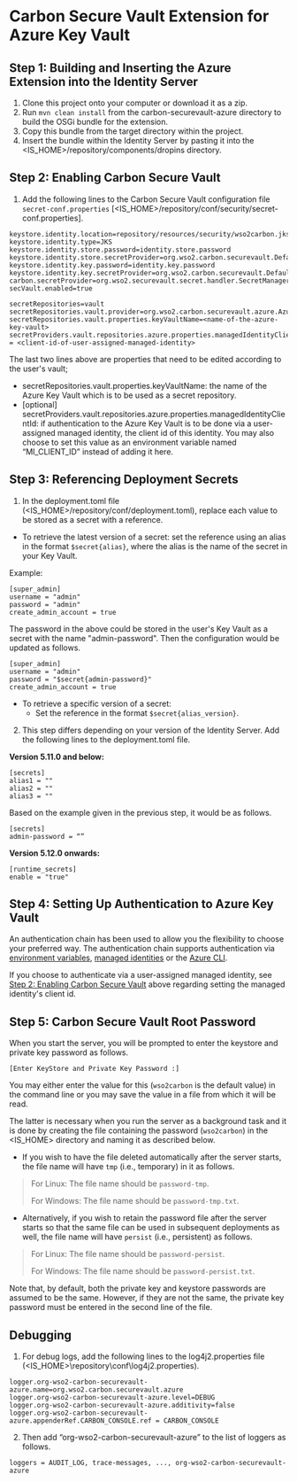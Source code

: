 # Carbon Secure Vault Extension for Azure Key Vault

## Step 1: Building and Inserting the Azure Extension into the Identity Server

1. Clone this project onto your computer or download it as a zip.
2. Run `mvn clean install` from the carbon-securevault-azure directory to build the OSGi bundle for the extension.
3. Copy this bundle from the target directory within the project.
4. Insert the bundle within the Identity Server by pasting it into the <IS_HOME>/repository/components/dropins directory.

## Step 2: Enabling Carbon Secure Vault

1. Add the following lines to the Carbon Secure Vault configuration file `secret-conf.properties`  [<IS_HOME>/repository/conf/security/secret-conf.properties].

```
keystore.identity.location=repository/resources/security/wso2carbon.jks
keystore.identity.type=JKS
keystore.identity.store.password=identity.store.password
keystore.identity.store.secretProvider=org.wso2.carbon.securevault.DefaultSecretCallbackHandler
keystore.identity.key.password=identity.key.password
keystore.identity.key.secretProvider=org.wso2.carbon.securevault.DefaultSecretCallbackHandler
carbon.secretProvider=org.wso2.securevault.secret.handler.SecretManagerSecretCallbackHandler
secVault.enabled=true

secretRepositories=vault
secretRepositories.vault.provider=org.wso2.carbon.securevault.azure.AzureKeyVaultRepositoryProvider
secretRepositories.vault.properties.keyVaultName=<name-of-the-azure-key-vault>
secretProviders.vault.repositories.azure.properties.managedIdentityClientId = <client-id-of-user-assigned-managed-identity>
```

The last two lines above are properties that need to be edited according to the user's vault;
- secretRepositories.vault.properties.keyVaultName: the name of the Azure Key Vault which is to be used as a secret repository.
- [optional] secretProviders.vault.repositories.azure.properties.managedIdentityClientId: if authentication to the Azure Key Vault is to be done via a user-assigned managed identity, the client id of this identity. You may also choose to set this value as an environment variable named “MI_CLIENT_ID” instead of adding it here.

## Step 3: Referencing Deployment Secrets

1. In the deployment.toml file (<IS_HOME>/repository/conf/deployment.toml), replace each value to be stored as a secret with a reference.

- To retrieve the latest version of a secret: set the reference using an alias in the format `$secret{alias}`, where the alias is the name of the secret in your Key Vault.

Example:
```
[super_admin]
username = "admin"
password = "admin"
create_admin_account = true
```

The password in the above could be stored in the user's Key Vault as a secret with the name "admin-password". Then the configuration would be updated as follows.

```
[super_admin]
username = "admin"
password = "$secret{admin-password}"
create_admin_account = true
```

- To retrieve a specific version of a secret:
  - Set the reference in the format `$secret{alias_version}`.

2. This step differs depending on your version of the Identity Server.
   Add the following lines to the deployment.toml file.

**Version 5.11.0 and below:**

```
[secrets]
alias1 = ""
alias2 = ""
alias3 = ""
```

Based on the example given in the previous step, it would be as follows.

```
[secrets]
admin-password = “”
```

**Version 5.12.0 onwards:**

```
[runtime_secrets]
enable = "true"
```

## Step 4: Setting Up Authentication to Azure Key Vault

An authentication chain has been used to allow you the flexibility to choose your preferred way. The authentication chain supports authentication via [environment variables](https://docs.microsoft.com/en-us/azure/developer/java/sdk/identity-azure-hosted-auth#environment-variables), [managed identities](https://docs.microsoft.com/en-us/azure/active-directory/managed-identities-azure-resources/overview) or the [Azure CLI](https://docs.microsoft.com/en-us/azure/developer/java/sdk/identity-dev-env-auth#azure-cli-credential).

If you choose to authenticate via a user-assigned managed identity, see [Step 2: Enabling Carbon Secure Vault](#step-2-enabling-carbon-secure-vault) above regarding setting the managed identity's client id.

## Step 5: Carbon Secure Vault Root Password

When you start the server, you will be prompted to enter the keystore and private key password as follows.

`[Enter KeyStore and Private Key Password :]`

You may either enter the value for this (`wso2carbon` is the default value) in the command line or you may save the value in a file from which it will be read.

The latter is necessary when you run the server as a background task and it is done by creating the file containing the password (`wso2carbon`) in the <IS_HOME> directory and naming it as described below.

- If you wish to have the file deleted automatically after the server starts, the file name will have `tmp` (i.e., temporary) in it as follows.

> For Linux: The file name should be `password-tmp`.
>
> For Windows: The file name should be `password-tmp.txt`.

- Alternatively, if you wish to retain the password file after the server starts so that the same file can be used in subsequent deployments as well, the file name will have `persist` (i.e., persistent) as follows.

>For Linux: The file name should be `password-persist`.
>
>For Windows: The file name should be `password-persist.txt`.

Note that, by default, both the private key and keystore passwords are assumed to be the same. However, if they are not the same, the private key password must be entered in the second line of the file.

## Debugging

1. For debug logs, add the following lines to the log4j2.properties file (<IS_HOME>\repository\conf\log4j2.properties).

```
logger.org-wso2-carbon-securevault-azure.name=org.wso2.carbon.securevault.azure
logger.org-wso2-carbon-securevault-azure.level=DEBUG
logger.org-wso2-carbon-securevault-azure.additivity=false
logger.org-wso2-carbon-securevault-azure.appenderRef.CARBON_CONSOLE.ref = CARBON_CONSOLE
```

2. Then add “org-wso2-carbon-securevault-azure” to the list of loggers as follows.

```
loggers = AUDIT_LOG, trace-messages, ..., org-wso2-carbon-securevault-azure
```
